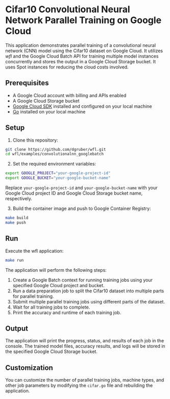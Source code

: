 # Cifar10 Convolutional Neural Network Parallel Training on Google Cloud

This application demonstrates parallel training of a convolutional neural network (CNN) model using the Cifar10 dataset on Google Cloud. It utilizes _wfl_ and the Google Cloud Batch API for training multiple model instances concurrently and stores the output in a Google Cloud Storage bucket. It uses Spot instances for reducing the cloud costs involved.

## Prerequisites

- A Google Cloud account with billing and APIs enabled
- A Google Cloud Storage bucket
- [Google Cloud SDK](https://cloud.google.com/sdk) installed and configured on your local machine
- [Go](https://golang.org/dl/) installed on your local machine

## Setup

1. Clone this repository:

```bash
git clone https://github.com/dgruber/wfl.git
cd wfl/examples/convolutionalnn_googlebatch
```

2. Set the required environment variables:

```bash
export GOOGLE_PROJECT="your-google-project-id"
export GOOGLE_BUCKET="your-google-bucket-name"
```

Replace `your-google-project-id` and `your-google-bucket-name` with your Google Cloud project ID and Google Cloud Storage bucket name, respectively.

3. Build the container image and push to Google Container Registry:

```bash
make build
make push
```

## Run

Execute the wfl application:

```bash
make run
```

The application will perform the following steps:

1. Create a Google Batch context for running training jobs using your specified Google Cloud project and bucket.
2. Run a data preparation job to split the Cifar10 dataset into multiple parts for parallel training.
3. Submit multiple parallel training jobs using different parts of the dataset.
4. Wait for all training jobs to complete.
5. Print the accuracy and runtime of each training job.

## Output

The application will print the progress, status, and results of each job in the console. The trained model files, accuracy results, and logs will be stored in the specified Google Cloud Storage bucket.

## Customization

You can customize the number of parallel training jobs, machine types, and other job parameters by modifying the `cifar.go` file and rebuilding the application.
